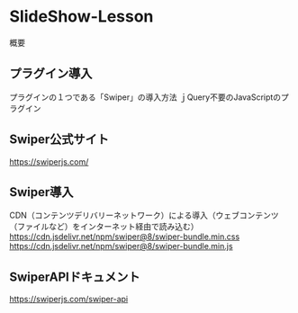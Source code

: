 # SlideShow-Lesson

概要

## プラグイン導入
プラグインの１つである「Swiper」の導入方法
ｊQuery不要のJavaScriptのプラグイン

## Swiper公式サイト
https://swiperjs.com/

## Swiper導入
CDN（コンテンツデリバリーネットワーク）による導入（ウェブコンテンツ（ファイルなど）をインターネット経由で読み込む）
https://cdn.jsdelivr.net/npm/swiper@8/swiper-bundle.min.css<br>
https://cdn.jsdelivr.net/npm/swiper@8/swiper-bundle.min.js

## SwiperAPIドキュメント
https://swiperjs.com/swiper-api
